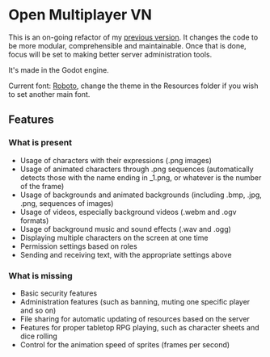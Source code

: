 # Open Multiplayer VN

This is an on-going refactor of my [previous version](https://gitlab.com/Yohaulticetl/open-multiplayer-vn). It changes the code to be more modular, comprehensible and maintainable. Once that is done, focus will be set to making better server administration tools.

It's made in the Godot engine.

Current font: [Roboto](https://fonts.google.com/specimen/Roboto), change the theme in the Resources folder if you wish to set another main font.

## Features
  
### What is present  
  

* Usage of characters with their expressions (.png images)
* Usage of animated characters through .png sequences (automatically detects those with the name ending in _1.png, or whatever is the number of the frame)
* Usage of backgrounds and animated backgrounds (including .bmp, .jpg, .png, sequences of images)
* Usage of videos, especially background videos (.webm and .ogv formats)
* Usage of background music and sound effects (.wav and .ogg)
* Displaying multiple characters on the screen at one time
* Permission settings based on roles
* Sending and receiving text, with the appropriate settings above

### What is missing

* Basic security features
* Administration features (such as banning, muting one specific player and so on)
* File sharing for automatic updating of resources based on the server
* Features for proper tabletop RPG playing, such as character sheets and dice rolling
* Control for the animation speed of sprites (frames per second)
